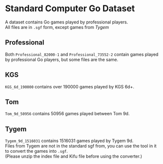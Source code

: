 # Standard Computer Go Dataset
A dataset contains Go games played by professional players.  
All files are in `.sgf` form, except games from *Tygem*

## Professional
Both `Professional_82000-1` and `Professional_73552-2` contain games played by professional Go players, but some files are the same.

## KGS
`KGS_6d_190000` contains over 190000 games played by KGS 6d+.

## Tom
`Tom_9d_50956` contains 50956 games played between Tom 9d.

## Tygem
`Tygem_9d_1516031` contains 1516031 games played by Tygem 9d.  
Files from Tygem are not in the standard sgf from, you can use the tool in it to convert the games into `.sgf`.   
(Please unzip the index file and Kifu file before using the converter.)
